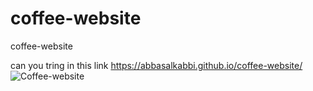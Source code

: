 # coffee-website
coffee-website   
  
  
  
can you tring in this link    https://abbasalkabbi.github.io/coffee-website/
![Coffee-website](https://user-images.githubusercontent.com/75854041/116955958-b070f300-ac9c-11eb-9deb-f8bc9f34aaf4.png)

